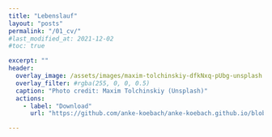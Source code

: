 ```yaml
---
title: "Lebenslauf"
layout: "posts"
permalink: "/01_cv/"
#last_modified_at: 2021-12-02
#toc: true

excerpt: ""
header:
  overlay_image: /assets/images/maxim-tolchinskiy-dfkNxq-pUbg-unsplash.jpg
  overlay_filter: #rgba(255, 0, 0, 0.5)
  caption: "Photo credit: Maxim Tolchinskiy (Unsplash)"
  actions:
    - label: "Download"
      url: "https://github.com/anke-koebach/anke-koebach.github.io/blob/master/assets/documents/CV_DE_Koebach20230831.pdf"

---
```


